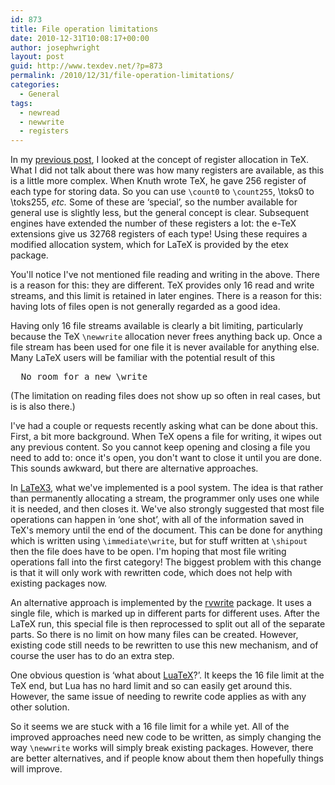 ```yaml
---
id: 873
title: File operation limitations
date: 2010-12-31T10:08:17+00:00
author: josephwright
layout: post
guid: http://www.texdev.net/?p=873
permalink: /2010/12/31/file-operation-limitations/
categories:
  - General
tags:
  - newread
  - newwrite
  - registers
---
```

In my <a href="http://www.texdev.net/2010/12/30/local-register-allocation/">previous post</a>, I looked at the concept of register allocation in TeX. What I did not talk about there was how many registers are available, as this is a little more complex. When Knuth wrote TeX, he gave 256 register of each type for storing data. So you can use <code>\count0</code> to <code>\count255</code>, \toks0 to \toks255, <em>etc.</em> Some of these are ‘special’, so the number available for general use is slightly less, but the general concept is clear. Subsequent engines have extended the number of these registers a lot: the e-TeX extensions give us 32768 registers of each type! Using these requires a modified allocation system, which for LaTeX is provided by the etex package.

You'll notice I've not mentioned file reading and writing in the above. There is a reason for this: they are different. TeX provides only 16 read and write streams, and this limit is retained in later engines. There is a reason for this: having lots of files open is not generally regarded as a good idea.

Having only 16 file streams available is clearly a bit limiting, particularly because the TeX <code>\newwrite</code> allocation never frees anything back up. Once a file stream has been used for one file it is never available for anything else. Many LaTeX users will be familiar with the potential result of this
<pre>  No room for a new \write
</pre>
(The limitation on reading files does not show up so often in real cases, but is is also there.)

I've had a couple or requests recently asking what can be done about this. First, a bit more background. When TeX opens a file for writing, it wipes out any previous content. So you cannot keep opening and closing a file you need to add to: once it's open, you don't want to close it until you are done. This sounds awkward, but there are alternative approaches.

In <a title="The LaTeX3 project" href="http://www.latex-project.org/latex3.html">LaTeX3</a>, what we've implemented is a pool system. The idea is that rather than permanently allocating a stream, the programmer only uses one while it is needed, and then closes it. We've also strongly suggested that most file operations can happen in ‘one shot’, with all of the information saved in TeX's memory until the end of the document. This can be done for anything which is written using <code>\immediate\write</code>, but for stuff written at <code>\shipout</code> then the file does have to be open. I'm hoping that most file writing operations fall into the first category! The biggest problem with this change is that it will only work with rewritten code, which does not help with existing packages now.

An alternative approach is implemented by the <a title=" 	Increase the number of available output streams in LaTeX" href="http://ctan.org/pkg/rvwrite">rvwrite</a> package. It uses a single file, which is marked up in different parts for different uses. After the LaTeX run, this special file is then reprocessed to split out all of the separate parts. So there is no limit on how many files can be created. However, existing code still needs to be rewritten to use this new mechanism, and of course the user has to do an extra step.

One obvious question is ‘what about <a title="LuaTeX" href="http://www.luatex.org/">LuaTeX</a>?’. It keeps the 16 file limit at the TeX end, but Lua has no hard limit and so can easily get around this. However, the same issue of needing to rewrite code applies as with any other solution.

So it seems we are stuck with a 16 file limit for a while yet. All of the improved approaches need new code to be written, as simply changing the way <code>\newwrite</code> works will simply break existing packages. However, there are better alternatives, and if people know about them then hopefully things will improve.
